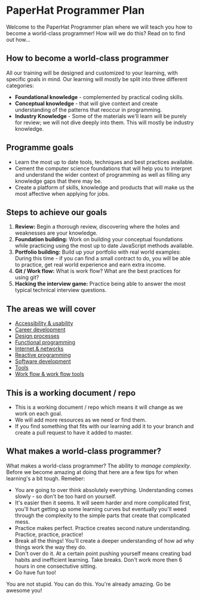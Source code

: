 # PaperHat Programmer Plan

Welcome to the PaperHat Programmer plan where we will teach you how to become a world-class programmer! How will we do this? Read on to find out how...

## How to become a world-class programmer

All our training will be designed and customized to your learning, with specific goals in mind. Our learning will mostly be split into three different categories: 

- **Foundational knowledge** - complemented by practical coding skills.
- **Conceptual knowledge** - that will give context and create understanding of the patterns that reoccur in programming.
- **Industry Knowledge** - Some of the materials we'll learn will be purely for review; we will not dive deeply into them. This will mostly be industry knowledge.

## Programme goals

- Learn the most up to date tools, techniques and best practices available.
- Cement the computer science foundations that will help you to interpret and understand the wider context of programming as well as filling any knowledge gaps that there may be.
- Create a platform of skills, knowledge and products that will make us the most affective when applying for jobs. 

## Steps to achieve our goals

1. **Review:** Begin a thorough review, discovering where the holes and weaknesses are your knowledge.
2. **Foundation building:** Work on building your conceptual foundations while practicing using the most up to date JavaScript methods available. 
3. **Portfolio building:** Build up your portfolio with real world examples: During this time - if you can find a small contract to do, you will be able to practice, get real world experience and earn extra income.
4. **Git / Work flow:** What is work flow? What are the best practices for using git?
5. **Hacking the interview game:** Practice being able to answer the most typical technical interview questions.  

## The areas we will cover

- [Accessibility & usability](./accessibility/)
- [Career development](./career/)
- [Design processes](./design/)
- [Functional programming](./functional/)
- [Internet & networks](./internet/)
- [Reactive programming](./reactive/)
- [Software development](./development/)
- [Tools](./tools/)
- [Work flow & work flow tools](./workflow/)

## This is a working document / repo

- This is a working document / repo which means it will change as we work on each goal.
- We will add more resources as we need or find them.
- If you find something that fits with our learning add it to your branch and create a pull request to have it added to master. 

## What makes a world-class programmer? 

What makes a world-class programmer? The ability to *manage complexity*. Before we become amazing at doing that here are a few tips for when learning's a bit tough. Remeber:  

- You are going to over think absolutely everything. Understanding comes slowly - so don't be too hard on yourself.
- It's easier then it seems. It will seem harder and more complicated first, you'll hurt getting up some learning curves but eventually you'll weed through the complexity to the simple parts that create that complicated mess.
- Practice makes perfect. Practice creates second nature understanding. Practice, practice, practice!
- Break all the things! You'll create a deeper understanding of how ad why things work the way they do. 
- Don't over do it. At a certain point pushing yourself means creating bad habits and inefficient learning. Take breaks. Don't work more then 6 hours in one consectutive sitting. 
- Go have fun too!  

You are not stupid. You can do this. You're already amazing. Go be awesome you!
